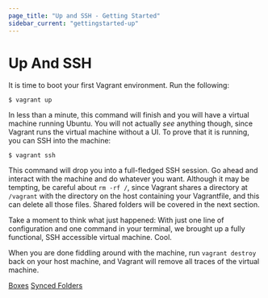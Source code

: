 ```yaml
---
page_title: "Up and SSH - Getting Started"
sidebar_current: "gettingstarted-up"
---
```


# Up And SSH

It is time to boot your first Vagrant environment. Run the following:

```
$ vagrant up
```

In less than a minute, this command will finish and you will have a
virtual machine running Ubuntu. You will not actually _see_ anything though,
since Vagrant runs the virtual machine without a UI. To prove that it is
running, you can SSH into the machine:

```
$ vagrant ssh
```

This command will drop you into a full-fledged SSH session. Go ahead and
interact with the machine and do whatever you want. Although it may be tempting,
be careful about `rm -rf /`, since Vagrant shares a directory at `/vagrant`
with the directory on the host containing your Vagrantfile, and this can
delete all those files. Shared folders will be covered in the next section.

Take a moment to think what just happened: With just one line of configuration
and one command in your terminal, we brought up a fully functional, SSH accessible
virtual machine. Cool.

When you are done fiddling around with the machine, run `vagrant destroy`
back on your host machine, and Vagrant will remove all traces of the
virtual machine.

<a href="/docs/getting-started/boxes.html" class="button inline-button prev-button">Boxes</a>
<a href="/docs/getting-started/synced_folders.html" class="button inline-button next-button">Synced Folders</a>
